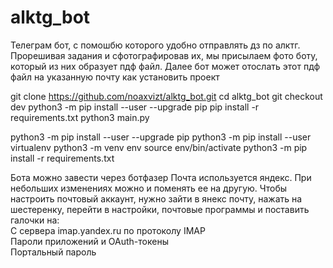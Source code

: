 # alktg_bot
Телеграм бот, с помошбю которого удобно отправлять дз по алктг. Прорешивая задания и сфотографировав их, мы присылаем фото боту, который из них образует пдф файл. Далее бот может отослать этот пдф файл на указанную почту
как установить проект

git clone https://github.com/noaxvizt/alktg_bot.git
cd alktg_bot
git checkout dev
python3 -m pip install --user --upgrade pip pip install -r requirements.txt
python3 main.py

python3 -m pip install --user --upgrade pip
python3 -m pip install --user virtualenv
python3 -m venv env
source env/bin/activate
python3 -m pip install -r requirements.txt


Бота можно завести через ботфазер
Почта используется яндекс. При небольших изменениях можно и поменять ее на другую. Чтобы настроить почтовый аккаунт, нужно зайти в янекс почту, нажать на шестеренку, перейти в настройки, почтовые программы и поставить галочки на: 
<br>С сервера imap.yandex.ru по протоколу IMAP
<br>Пароли приложений и OAuth-токены
<br>Портальный пароль
